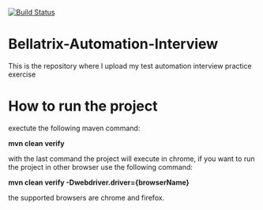 [![Build Status](https://travis-ci.org/ricardorlg/BellatrixTestInterview.svg?branch=master)](https://travis-ci.org/ricardorlg/BellatrixTestInterview)

# Bellatrix-Automation-Interview
This is the repository where I upload my test automation interview practice exercise

# How to run the project

exectute the following maven command:

**mvn clean verify**

with the last command the project will execute in chrome, if you want to run the project in other browser use the following command:

**mvn clean verify -Dwebdriver.driver={browserName}**

the supported browsers are chrome and firefox.
